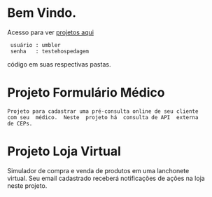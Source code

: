 Bem Vindo.
============================================================================
Acesso para ver [projetos aqui](http://github-oiler707-com.umbler.net/)
```
 usuário : umbler
 senha   : testehospedagem
```
código em suas respectivas pastas.

Projeto Formulário Médico
============================================================================
```
Projeto para cadastrar uma pré-consulta online de seu cliente  
com seu  médico.  Neste  projeto há  consulta de API  externa  
de CEPs.  
```
Projeto Loja Virtual
============================================================================
Simulador de compra e venda de produtos em uma lanchonete  
virtual. Seu email cadastrado receberá notificações de ações na loja  
neste projeto.







